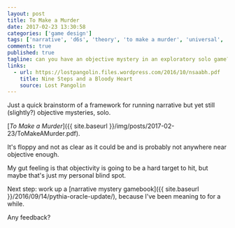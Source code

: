```yaml
---
layout: post
title: To Make a Murder
date: 2017-02-23 13:30:58
categories: ['game design']
tags: ['narrative', 'd6s', 'theory', 'to make a murder', 'universal', 'framework', 'mystery', 'rpglet']
comments: true
published: true
tagline: can you have an objective mystery in an exploratory solo game?
links:
  - url: https://lostpangolin.files.wordpress.com/2016/10/nsaabh.pdf
    title: Nine Steps and a Bloody Heart
    source: Lost Pangolin
---
```


Just a quick brainstorm of a framework for running narrative but yet still (slightly?) objective mysteries, solo.

[*To Make a Murder*]({{ site.baseurl }}/img/posts/2017-02-23/ToMakeAMurder.pdf).

It's floppy and not as clear as it could be and is probably not anywhere near objective enough.

My gut feeling is that objectivity is going to be a hard target to hit, but maybe that's just my personal blind spot.

Next step: work up a [narrative mystery gamebook]({{ site.baseurl }}/2016/09/14/pythia-oracle-update/), because I've been meaning to for a while.

Any feedback?
